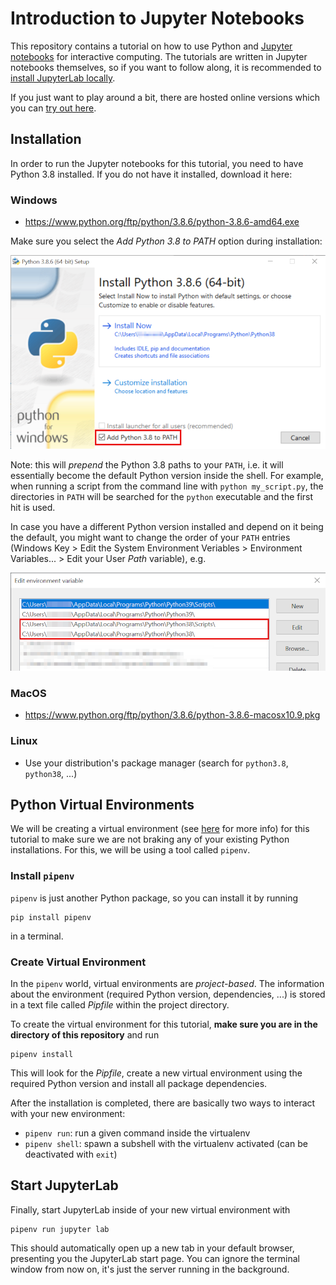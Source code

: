 # Introduction to Jupyter Notebooks

This repository contains a tutorial on how to use Python and
[Jupyter notebooks](https://jupyterlab.readthedocs.io/en/stable/user/notebook.html) for
interactive computing. The tutorials are written in Jupyter notebooks
themselves, so if you want to follow along, it is recommended to [install
JupyterLab locally](#Installation).

If you just want to play around a bit, there are hosted online versions which you can [try out
here](https://mybinder.org/v2/gh/jupyterlab/jupyterlab-demo/3818244?urlpath=lab/tree/demo).


## Installation

In order to run the Jupyter notebooks for this tutorial, you need to have Python 3.8 installed. If you do not have it installed, download it here:

### Windows
* https://www.python.org/ftp/python/3.8.6/python-3.8.6-amd64.exe

Make sure you select the _Add Python 3.8 to PATH_ option during installation:

![](images/python-inst-win-path.png)

Note: this will _prepend_ the Python 3.8 paths to your `PATH`, i.e. it will
essentially become the default Python version inside the shell. For example,
when running a script from the command line with `python my_script.py`, the
directories in `PATH` will be searched for the `python` executable and the
first hit is used.

In case you have a different Python version installed and depend on it being the default, you might want to change the order of your `PATH` entries (Windows Key > Edit the System Environment Veriables > Environment Variables... > Edit your User _Path_ variable), e.g.

![](images/python-path-order.png)

### MacOS
* https://www.python.org/ftp/python/3.8.6/python-3.8.6-macosx10.9.pkg

### Linux
* Use your distribution's package manager (search for `python3.8`, `python38`, ...)

## Python Virtual Environments

We will be creating a virtual environment (see
[here](https://realpython.com/python-virtual-environments-a-primer/) for more
info) for this tutorial to make sure we are not braking any of your existing
Python installations. For this, we will be using a tool called `pipenv`.

### Install `pipenv`

`pipenv` is just another Python  package, so you can install it by running

```
pip install pipenv
```

in a terminal.

### Create Virtual Environment

In the `pipenv` world, virtual environments are _project-based_. The
information about the environment (required Python version, dependencies, ...) is
stored in a text file called _Pipfile_ within the project directory.

To create the virtual environment for this tutorial, **make sure you are in the directory of this repository** and run

```
pipenv install
```

This will look for the _Pipfile_, create a new virtual environment using the
required Python version and install all package dependencies.

After the installation is completed, there are basically two ways to interact with your new environment:
* `pipenv run`: run a given command inside the virtualenv
* `pipenv shell`: spawn a subshell with the virtualenv activated (can be deactivated with `exit`)

## Start JupyterLab

Finally, start JupyterLab inside of your new virtual environment with

```
pipenv run jupyter lab
```

This should automatically open up a new tab in your default browser, presenting you the JupyterLab start page. You can ignore the terminal window from now on, it's just the server running in the background.
